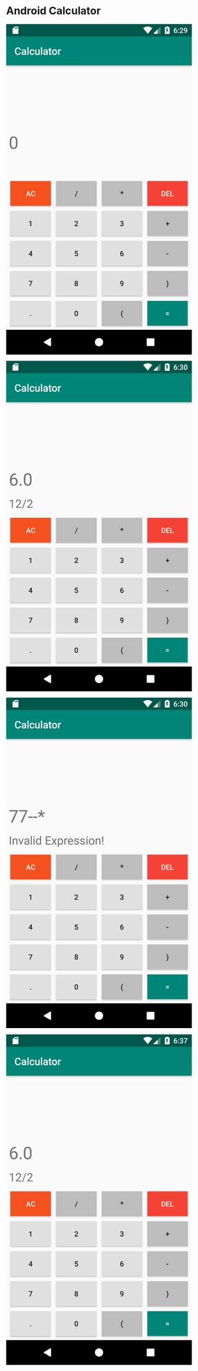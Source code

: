 # Android Calculator

![](snapshots\Screenshot_1559915985.png)

![Screenshot_1559916021](snapshots\Screenshot_1559916021.png)

![Screenshot_1559916054](snapshots\Screenshot_1559916054.png)

![Screenshot_1559916426](snapshots\Screenshot_1559916426.png)
